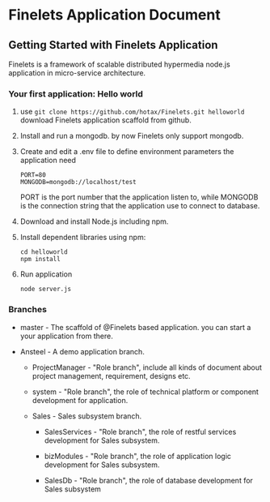 # Finelets Application Document

## Getting Started with Finelets Application
Finelets is a framework of scalable distributed hypermedia node.js application in micro-service
architecture.

### Your first application: Hello world

1. use `git clone https://github.com/hotax/Finelets.git helloworld` download Finelets
application scaffold from github. 

2. Install and run a mongodb. by now Finelets only support mongodb.

3. Create and edit a .env file to define environment parameters the application need
    ```
    PORT=80
    MONGODB=mongodb://localhost/test
    ```
    PORT is the port number that the application listen to, while MONGODB is the connection 
    string that the application use to connect to database.

4. Download and install Node.js including npm.

5. Install dependent libraries using npm:
    ```
    cd helloworld
    npm install
    ```
6. Run application
    ```
    node server.js
    ```

### Branches
- master - The scaffold of @Finelets based application. you can start a your 
application from there.

- Ansteel -  A demo application branch.

    - ProjectManager - "Role branch", include all kinds of document about project
     management, requirement, designs etc.
     
    - system - "Role branch", the role of technical platform or component 
                development for application.
     
    - Sales - Sales subsystem branch.
        - SalesServices - "Role branch", the role of restful services 
                          development for Sales subsystem.
    
        - bizModules - "Role branch", the role of application logic 
                        development for Sales subsystem.
                        
        - SalesDb - "Role branch", the role of database 
                     development for Sales subsystem